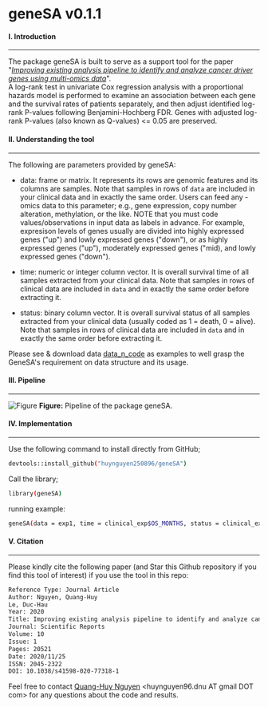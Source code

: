 # geneSA v0.1.1
#### I. Introduction
---
The package geneSA is built to serve as a support tool for the paper "*[Improving existing analysis pipeline to identify and analyze cancer driver genes using multi-omics data](https://www.nature.com/articles/s41598-020-77318-1)*". </br> A log-rank test in univariate Cox regression analysis with a proportional hazards model is performed to examine an association between each gene and the survival rates of patients separately, and then adjust identified log-rank P-values following Benjamini-Hochberg FDR. Genes with adjusted log-rank P-values (also known as Q-values) <= 0.05 are preserved. </br> 

#### II. Understanding the tool
---
The following are parameters provided by geneSA:

- data: frame or matrix. It represents its rows are genomic features and its columns are samples.
Note that samples in rows of `data` are included in your clinical data and in exactly the same order.
Users can feed any -omics data to this parameter; e.g., gene expression, copy number alteration,
methylation, or the like. NOTE that you must code values/observations in input data as labels in advance. 
For example, expresison levels of genes usually are divided into highly expressed genes ("up") and lowly 
expressed genes ("down"), or as highly expressed genes ("up"), moderately expressed genes ("mid), and 
lowly expressed genes ("down").
  
- time: numeric or integer column vector. It is overall survival time of all samples extracted from 
your clinical data. Note that samples in rows of clinical data are included in `data` and in exactly the 
same order before extracting it.

- status: binary column vector. It is overall survival status of all samples extracted from your clinical 
data (usually coded as 1 = death, 0 = alive). Note that samples in rows of clinical data are included in `data` and 
in exactly the same order before extracting it.

Please see & download data [data_n_code](https://github.com/huynguyen250896/geneSA/tree/master/data_n_code) as examples to well grasp the GeneSA's requirement
on data structure and its usage. </br> 

#### III. Pipeline
---
![Figure](https://imgur.com/hLlsaSl.png)
**Figure:** Pipeline of the package geneSA.

#### IV. Implementation
---
Use the following command to install directly from GitHub;
```sh
devtools::install_github("huynguyen250896/geneSA")
```
Call the library;
```sh
library(geneSA)
```
running example:
```sh
geneSA(data = exp1, time = clinical_exp$OS_MONTHS, status = clinical_exp$status)
```
#### V. Citation
---
Please kindly cite the following paper (and Star this Github repository if you find this tool of interest) if you use the tool in this repo: </br>
```sh
Reference Type: Journal Article
Author: Nguyen, Quang-Huy
Le, Duc-Hau
Year: 2020
Title: Improving existing analysis pipeline to identify and analyze cancer driver genes using multi-omics data
Journal: Scientific Reports
Volume: 10
Issue: 1
Pages: 20521
Date: 2020/11/25
ISSN: 2045-2322
DOI: 10.1038/s41598-020-77318-1
```
Feel free to contact [Quang-Huy Nguyen](https://github.com/huynguyen250896) <huynguyen96.dnu AT gmail DOT com> for any questions about the code and results.

